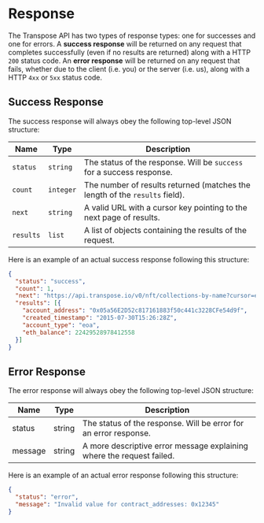 # Response

The Transpose API has two types of response types: one for successes and one for errors. A **success response** will be returned on any request that completes successfully (even if no results are returned) along with a HTTP `200` status code. An **error response** will be returned on any request that fails, whether due to the client (i.e. you) or the server (i.e. us), along with a HTTP `4xx` or `5xx` status code.

## Success Response

The success response will always obey the following top-level JSON structure:

| Name      | Type      | Description                                                                 |
| --------- | --------- | --------------------------------------------------------------------------- |
| `status`  | `string`  | The status of the response. Will be `success` for a success response.       |
| `count`   | `integer` | The number of results returned (matches the length of the `results` field). |
| `next`    | `string`  | A valid URL with a cursor key pointing to the next page of results.         |
| `results` | `list`    | A list of objects containing the results of the request.                    |


Here is an example of an actual success response following this structure:
```JSON
{
  "status": "success",
  "count": 1,
  "next": "https://api.transpose.io/v0/nft/collections-by-name?cursor=eyJzdWJzdH",
  "results": [{
    "account_address": "0x05a56E2D52c817161883f50c441c3228CFe54d9f",
    "created_timestamp": "2015-07-30T15:26:28Z",
    "account_type": "eoa",
    "eth_balance": 22429528978412558
  }]
}
```

## Error Response

The error response will always obey the following top-level JSON structure:


| Name |	Type |	Description | 
|---- | ------- | -------------------------- | 
| status	| string	| The status of the response. Will be error for an error response. | 
| message	| string	| A more descriptive error message explaining where the request failed. |

Here is an example of an actual error response following this structure:

```JSON
{
  "status": "error",
  "message": "Invalid value for contract_addresses: 0x12345"
}
```
